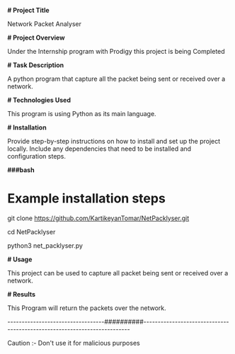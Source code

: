 **# Project Title**

Network Packet Analyser 

**# Project Overview**

Under the Internship program with Prodigy this project is being Completed

**# Task Description**

A python program that capture all the packet being sent or received over a network.

**# Technologies Used**

This program is using Python as its main language.

**# Installation**

Provide step-by-step instructions on how to install and set up the project locally. Include any dependencies that need to be installed and configuration steps.

**###bash**

# Example installation steps

git clone https://github.com/KartikeyanTomar/NetPacklyser.git

cd NetPacklyser

python3 net_packlyser.py


**# Usage**

This project can be used to capture all packet being sent or received over a network.


**# Results**

This Program will return the packets over the network.


----------------------------------##########-------------------------------------------------------------------------


Caution :- Don't use it for malicious purposes
